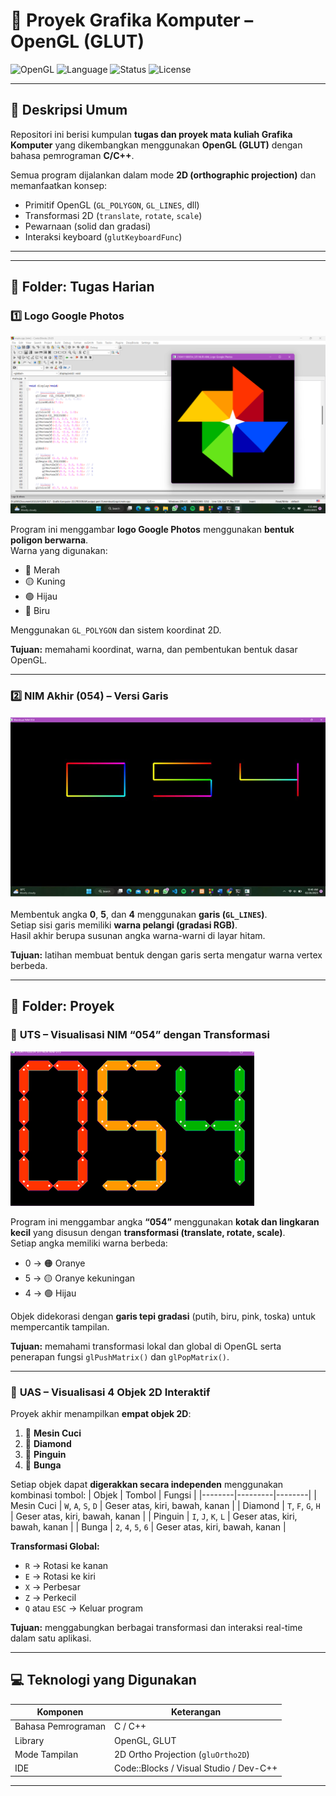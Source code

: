 # 🎨 Proyek Grafika Komputer – OpenGL (GLUT)

![OpenGL](https://img.shields.io/badge/OpenGL-GLUT-blue.svg)
![Language](https://img.shields.io/badge/Language-C/C%2B%2B-orange.svg)
![Status](https://img.shields.io/badge/Status-Selesai-success.svg)
![License](https://img.shields.io/badge/License-MIT-green.svg)

---

## 📘 Deskripsi Umum
Repositori ini berisi kumpulan **tugas dan proyek mata kuliah Grafika Komputer** yang dikembangkan menggunakan **OpenGL (GLUT)** dengan bahasa pemrograman **C/C++**.

Semua program dijalankan dalam mode **2D (orthographic projection)** dan memanfaatkan konsep:
- Primitif OpenGL (`GL_POLYGON`, `GL_LINES`, dll)
- Transformasi 2D (`translate`, `rotate`, `scale`)
- Pewarnaan (solid dan gradasi)
- Interaksi keyboard (`glutKeyboardFunc`)

---


---

## 🧩 Folder: Tugas Harian

### 1️⃣ **Logo Google Photos**
![Logo Google Photos](image/logo.png)

Program ini menggambar **logo Google Photos** menggunakan **bentuk poligon berwarna**.  
Warna yang digunakan:
- 🔴 Merah  
- 🟡 Kuning  
- 🟢 Hijau  
- 🔵 Biru  

Menggunakan `GL_POLYGON` dan sistem koordinat 2D.

**Tujuan:** memahami koordinat, warna, dan pembentukan bentuk dasar OpenGL.

---

### 2️⃣ **NIM Akhir (054) – Versi Garis**
![NIM Garis 054](image/nim.png)

Membentuk angka **0**, **5**, dan **4** menggunakan **garis (`GL_LINES`)**.  
Setiap sisi garis memiliki **warna pelangi (gradasi RGB)**.  
Hasil akhir berupa susunan angka warna-warni di layar hitam.

**Tujuan:** latihan membuat bentuk dengan garis serta mengatur warna vertex berbeda.

---

## 🧠 Folder: Proyek

### 🧮 **UTS – Visualisasi NIM “054” dengan Transformasi**
![UTS – NIM 054](image/nim_new.png)

Program ini menggambar angka **“054”** menggunakan **kotak dan lingkaran kecil** yang disusun dengan **transformasi (translate, rotate, scale)**.  
Setiap angka memiliki warna berbeda:
- 0 → 🟠 Oranye  
- 5 → 🟡 Oranye kekuningan  
- 4 → 🟢 Hijau  

Objek didekorasi dengan **garis tepi gradasi** (putih, biru, pink, toska) untuk mempercantik tampilan.

**Tujuan:** memahami transformasi lokal dan global di OpenGL serta penerapan fungsi `glPushMatrix()` dan `glPopMatrix()`.

---

### 🎨 **UAS – Visualisasi 4 Objek 2D Interaktif**

Proyek akhir menampilkan **empat objek 2D**:
1. 🧺 **Mesin Cuci**  
2. 💎 **Diamond**  
3. 🐧 **Pinguin**  
4. 🌸 **Bunga**

Setiap objek dapat **digerakkan secara independen** menggunakan kombinasi tombol:
| Objek | Tombol | Fungsi |
|--------|---------|--------|
| Mesin Cuci | `W`, `A`, `S`, `D` | Geser atas, kiri, bawah, kanan |
| Diamond | `T`, `F`, `G`, `H` | Geser atas, kiri, bawah, kanan |
| Pinguin | `I`, `J`, `K`, `L` | Geser atas, kiri, bawah, kanan |
| Bunga | `2`, `4`, `5`, `6` | Geser atas, kiri, bawah, kanan |

**Transformasi Global:**
- `R` → Rotasi ke kanan  
- `E` → Rotasi ke kiri  
- `X` → Perbesar  
- `Z` → Perkecil  
- `Q` atau `ESC` → Keluar program  

**Tujuan:** menggabungkan berbagai transformasi dan interaksi real-time dalam satu aplikasi.

---

## 💻 Teknologi yang Digunakan
| Komponen | Keterangan |
|-----------|-------------|
| Bahasa Pemrograman | C / C++ |
| Library | OpenGL, GLUT |
| Mode Tampilan | 2D Ortho Projection (`gluOrtho2D`) |
| IDE | Code::Blocks / Visual Studio / Dev-C++ |

---

